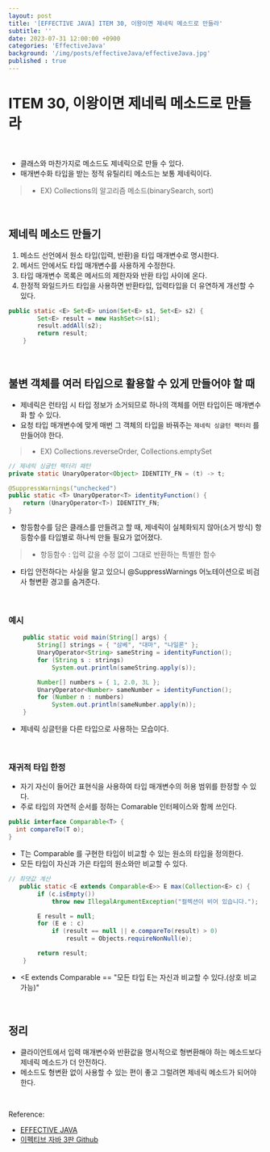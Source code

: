 ```yaml
---
layout: post
title: '[EFFECTIVE JAVA] ITEM 30, 이왕이면 제네릭 메소드로 만들라'
subtitle: ''
date: 2023-07-31 12:00:00 +0900
categories: 'EffectiveJava'
background: '/img/posts/effectiveJava/effectiveJava.jpg'
published : true
---
```


# ITEM 30, 이왕이면 제네릭 메소드로 만들라

<br>

- 클래스와 마찬가지로 메소드도 제네릭으로 만들 수 있다.
- 매개변수화 타입을 받는 정적 유틸리티 메소드는 보통 제네릭이다.
> - EX) Collections의 알고리즘 메소드(binarySearch, sort)

<br>

## 제네릭 메소드 만들기
 
1. 메소드 선언에서 원소 타입(입력, 반환)을 타입 매개변수로 명시한다.
2. 메서드 안에서도 타입 매개변수를 사용하게 수정한다.
3. 타입 매개변수 목록은 메서드의 제한자와 반환 타입 사이에 온다. 
4. 한정적 와일드카드 타입을 사용하면 반환타입, 입력타입을 더 유연하게 개선할 수 있다.

```java
public static <E> Set<E> union(Set<E> s1, Set<E> s2) {
        Set<E> result = new HashSet<>(s1);
        result.addAll(s2);
        return result;
    }
```

<br>
 
## 불변 객체를 여러 타입으로 활용할 수 있게 만들어야 할 때

- 제네릭은 런타임 시 타입 정보가 소거되므로 하나의 객체를 어떤 타입이든 매개변수화 할 수 있다.
- 요청 타입 매개변수에 맞게 매번 그 객체의 타입을 바꿔주는 `제네릭 싱글턴 팩터리` 를 만들어야 한다. 
> - EX) Collections.reverseOrder, Collections.emptySet

```java
// 제네릭 싱글턴 팩터리 패턴
private static UnaryOperator<Object> IDENTITY_FN = (t) -> t;

@SuppressWarnings("unchecked")
public static <T> UnaryOperator<T> identityFunction() {
    return (UnaryOperator<T>) IDENTITY_FN;
}
```

- 항등함수를 담은 클래스를 만들려고 할 때, 제네릭이 실체화되지 않아(소거 방식) 항등함수를 타입별로 하나씩 만들 필요가 없어졌다.
> - 항등함수 : 입력 값을 수정 없이 그대로 반환하는 특별한 함수
- 타입 안전하다는 사실을 알고 있으니 @SuppressWarnings 어노테이션으로 비검사 형변환 경고를 숨겨준다.

<br>

### 예시

```java
    public static void main(String[] args) {
        String[] strings = { "삼베", "대마", "나일론" };
        UnaryOperator<String> sameString = identityFunction();
        for (String s : strings)
            System.out.println(sameString.apply(s));

        Number[] numbers = { 1, 2.0, 3L };
        UnaryOperator<Number> sameNumber = identityFunction();
        for (Number n : numbers)
            System.out.println(sameNumber.apply(n));
    }
```

- 제네릭 싱글턴을 다른 타입으로 사용하는 모습이다. 

<br>

### 재귀적 타입 한정

- 자기 자신이 들어간 표현식을 사용하여 타입 매개변수의 허용 범위를 한정할 수 있다. 
- 주로 타입의 자연적 순서를 정하는 Comarable 인터페이스와 함께 쓰인다. 

```java
public interface Comparable<T> {
  int compareTo(T o);
}
```

- T는 Comparable<T> 를 구현한 타입이 비교할 수 있는 원소의 타입을 정의한다.
- 모든 타입이 자신과 가은 타입의 원소와만 비교할 수 있다. 

```java
// 최댓값 계산
   public static <E extends Comparable<E>> E max(Collection<E> c) {
        if (c.isEmpty())
            throw new IllegalArgumentException("컬렉션이 비어 있습니다.");

        E result = null;
        for (E e : c)
            if (result == null || e.compareTo(result) > 0)
                result = Objects.requireNonNull(e);

        return result;
    }
```

- <E extends Comparable<E> == "모든 타입 E는 자신과 비교할 수 있다.(상호 비교 가능)"

<br>

## 정리

- 클라이언트에서 입력 매개변수와 반환값을 명시적으로 형변환해야 하는 메소드보다 제네릭 메소드가 더 안전하다.
- 메소드도 형변환 없이 사용할 수 있는 편이 좋고 그럴려면 제네릭 메소드가 되어야 한다. 

<br>

Reference:

- [EFFECTIVE JAVA](https://front.wemakeprice.com/product/121854081?search_keyword=%25EC%259D%25B4%25ED%258E%2599%25ED%258B%25B0%25EB%25B8%258C%2520%25EC%259E%2590%25EB%25B0%2594&_service=5&_no=1)
- [이펙티브 자바 3판 Github](https://github.com/WegraLee/effective-java-3e-source-code)
 